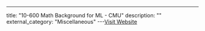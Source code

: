 ---
title: "10-600 Math Background for ML - CMU"
description: ""
external_category: "Miscellaneous"
---[Visit Website](https://www.youtube.com/playlist?list=PL7y-1rk2cCsA339crwXMWUaBRuLBvPBCg)

